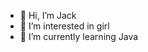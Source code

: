 - 👋 Hi, I’m Jack
- 👀 I’m interested in girl
- 🌱 I’m currently learning Java

<!---
JavaJack86/JavaJack86 is a ✨ special ✨ repository because its `README.md` (this file) appears on your GitHub profile.
You can click the Preview link to take a look at your changes.
--->
